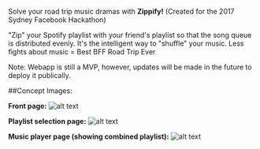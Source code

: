 Solve your road trip music dramas with __Zippify!__ (Created for the 2017 Sydney Facebook Hackathon)

"Zip" your Spotify playlist with your friend's playlist so that the song queue is distributed evenly. 
It's the intelligent way to "shuffle" your music. Less fights about music = Best BFF Road Trip Ever

Note: Webapp is still a MVP, however, updates will be made in the future to deploy it publically.

##Concept Images:

__Front page:__
![alt text](http://i.imgur.com/dsnoDvu.jpg)

__Playlist selection page:__
![alt text](http://i.imgur.com/EtNVxLC.jpg)

__Music player page (showing combined playlist):__
![alt text](http://i.imgur.com/eu7NakM.jpg)
